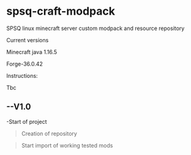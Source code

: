 # spsq-craft-modpack
SPSQ linux minecraft server custom modpack and resource repository

Current versions

Minecraft java 1.16.5

Forge-36.0.42

Instructions:

Tbc

--V1.0
---------

-Start of project

>Creation of repository

>Start import of working tested mods
